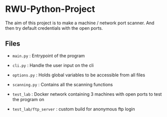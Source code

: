 # RWU-Python-Project

The aim of this project is to make a machine / network port scanner. And then try default credentials with the open ports.

## Files

- `main.py` : Entrypoint of the program
- `cli.py` : Handle the user input on the cli
- `options.py` : Holds global variables to be accessible from all files
- `scanning.py` : Contains all the scanning functions

- `test_lab` : Docker network containing 3 machines with open ports to test the program on
- `test_lab/ftp_server` : custom build for anonymous ftp login
